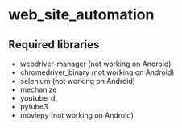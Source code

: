 # web_site_automation

## Required libraries
- webdriver-manager (not working on Android)
- chromedriver_binary (not working on Android)
- selenium  (not working on Android)
- mechanize
- youtube_dl
- pytube3
- moviepy (not working on Android)
